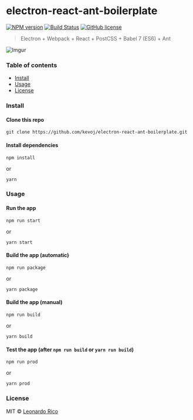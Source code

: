 # electron-react-ant-boilerplate

[![NPM version](https://badge.fury.io/js/electron-react-ant-boilerplate.svg)](https://npmjs.org/package/electron-react-ant-boilerplate) [![Build Status](https://travis-ci.org/kevoj/electron-react-ant-boilerplate.svg?branch=master)](https://travis-ci.org/kevoj/electron-react-ant-boilerplate) [![GitHub license](https://img.shields.io/badge/license-MIT-brightgreen.svg?style=flat-square)](https://raw.githubusercontent.com/kevoj/electron-react-ant-boilerplate/master/LICENSE)

> Electron + Webpack + React + PostCSS + Babel 7 (ES6) + Ant

![Imgur](https://i.imgur.com/QypD30V.png)

### Table of contents

* [Install](#install)
* [Usage](#usage)
* [License](#license)

### Install

#### Clone this repo

```
git clone https://github.com/kevoj/electron-react-ant-boilerplate.git
```

#### Install dependencies


```
npm install
```
or
```
yarn
```

### Usage

#### Run the app

```
npm run start
```
or
```
yarn start
```

#### Build the app (automatic)

```
npm run package
```
or
```
yarn package
```

#### Build the app (manual)

```
npm run build
```
or
```
yarn build
```

#### Test the app (after `npm run build` or `yarn run build`)
```
npm run prod
```
or
```
yarn prod
```

### License

MIT © [Leonardo Rico](https://github.com/kevoj/electron-react-ant-boilerplate/blob/master/LICENSE)